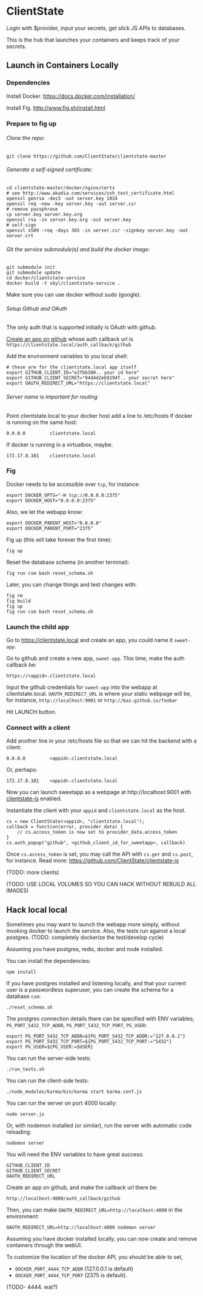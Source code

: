 # ClientState

Login with $provider, input your secrets, get slick JS APIs to databases.

This is the hub that launches your containers and keeps track of your secrets.


## Launch in Containers Locally

### Dependencies

Install Docker. https://docs.docker.com/installation/

Install Fig. http://www.fig.sh/install.html

### Prepare to fig up

###### Clone the repo:

    git clone https://github.com/ClientState/clientstate-master 

###### Generate a self-signed certificate:

    cd clientstate-master/docker/nginx/certs
    # see http://www.akadia.com/services/ssh_test_certificate.html 
    openssl genrsa -des3 -out server.key 1024
    openssl req -new -key server.key -out server.csr
    # remove passphrase
    cp server.key server.key.org
    openssl rsa -in server.key.org -out server.key
    # self-sign
    openssl x509 -req -days 365 -in server.csr -signkey server.key -out server.crt

###### Git the service submodule(s) and build the docker image:

    git submodule init
    git submodule update
    cd docker/clientstate-service
    docker build -t skyl/clientstate-service .

Make sure you can use docker without sudo (google).

###### Setup Github and OAuth

The only auth that is supported initially is OAuth with github.

[Create an app on github](https://github.com/settings/applications) 
whose auth callback url is `https://clientstate.local/auth_callback/github`

Add the environment variables to you local shell:

    # these are for the clientstate.local app itself
    export GITHUB_CLIENT_ID="e2fbb380.. your id here"
    export GITHUB_CLIENT_SECRET="94d4d2eb9194f.. your secret here"    
    export OAUTH_REDIRECT_URL="https://clientstate.local"


###### Server name is important for routing
Point clientstate.local to your docker host add a line to /etc/hosts
If docker is running on the same host:

    0.0.0.0         clientstate.local

If docker is running in a virtualbox, maybe:

    172.17.8.101    clientstate.local


### Fig

Docker needs to be accessible over `tcp`, for instance:

    export DOCKER_OPTS="-H tcp://0.0.0.0:2375"
    export DOCKER_HOST="0.0.0.0:2375"

Also, we let the webapp know:

    export DOCKER_PARENT_HOST="0.0.0.0"
    export DOCKER_PARENT_PORT="2375"

Fig up (this will take forever the first time):

    fig up

Reset the database schema (in another terminal):

    fig run csm bash reset_schema.sh

Later, you can change things and test changes with:

    fig rm
    fig build
    fig up
    fig run csm bash reset_schema.sh

### Launch the child app

Go to https://clientstate.local and create an app,
you could name it `sweet-app`.

Go to github and create a new app, `sweet-app`.
This time, make the auth callback be:

    https://<appid>.clientstate.local

Input the github credentials for `sweet-app`
into the webapp at clientstate.local.
`OAUTH_REDIRECT_URL` is where your static webpage will be,
for instance, `http://localhost:9001` or `http://baz.github.io/foobar`

Hit LAUNCH button.

### Connect with a client

Add another line in your /etc/hosts file
so that we can hit the backend with a client:

    0.0.0.0         <appid>.clientstate.local

Or, perhaps:

    172.17.8.101    <appid>.clientstate.local

Now you can launch sweetapp as a webpage at
http://localhost:9001 with
[clientstate-js](https://github.com/ClientState/clientstate-js)
enabled.

Instantiate the client with your `appid` and `clientstate.local`
as the host.

    cs = new ClientState(<appid>, "clientstate.local");
    callback = function(error, provider_data) {
        // cs.access_token is now set to provider_data.access_token
    }
    cs.auth_popup("github", <github_client_id_for_sweetapp>, callback)

Once `cs.access_token` is set, you may call the API with
`cs.get` and `cs.post`, for instance.
Read more: https://github.com/ClientState/clientstate-js

(TODO: more clients)

(TODO: USE LOCAL VOLUMES SO YOU CAN HACK WITHOUT REBUILD ALL IMAGES)


## Hack local local

Sometimes you may want to launch the webapp more simply,
without invoking docker to launch the service.
Also, the tests run against a local postgres.
(TODO: completely dockerize the test/develop cycle)

Assuming you have postgres, redis, docker and node installed.

You can install the dependencies:

    npm install

If you have postgres installed and listening locally,
and that your current user is a passwordless superuser,
you can create the schema for a database `csm`:

    ./reset_schema.sh

The postgres connection details there can be specified with ENV variables,
`PG_PORT_5432_TCP_ADDR`, `PG_PORT_5432_TCP_PORT`, `PG_USER`:

    export PG_PORT_5432_TCP_ADDR=${PG_PORT_5432_TCP_ADDR:="127.0.0.1"}
    export PG_PORT_5432_TCP_PORT=${PG_PORT_5432_TCP_PORT:="5432"}
    export PG_USER=${PG_USER:=$USER}

You can run the server-side tests:

    ./run_tests.sh

You can run the client-side tests:

    ./node_modules/karma/bin/karma start karma.conf.js

You can run the server on port 4000 locally:

    node server.js

Or, with nodemon installed (or similar),
run the server with automatic code reloading:

    nodemon server

You will need the ENV variables to have great success:

    GITHUB_CLIENT_ID
    GITHUB_CLIENT_SECRET
    OAUTH_REDIRECT_URL

Create an app on github, and make the callback url there be:

    http://localhost:4000/auth_callback/github

Then, you can make `OAUTH_REDIRECT_URL=http://localhost:4000`
in the environment:

    OAUTH_REDIRECT_URL=http://localhost:4000 nodemon server

Assuming you have docker installed locally,
you can now create and remove containers through the webUI.

To customize the location of the docker API,
you should be able to set,

* `DOCKER_PORT_4444_TCP_ADDR` (127.0.0.1 is default)
* `DOCKER_PORT_4444_TCP_PORT` (2375 is default).

(TODO- 4444. wat?)
